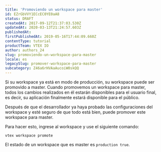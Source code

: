 ```yaml
---
title: 'Promoviendo un workspace para master'
id: EZrGbVVY1ECcEC0YE0aA8
status: DRAFT
createdAt: 2017-09-12T21:37:03.530Z
updatedAt: 2020-03-13T21:24:57.603Z
publishedAt: 
firstPublishedAt: 2019-05-16T17:44:09.660Z
contentType: tutorial
productTeam: VTEX IO
author: authors_24
slug: promoviendo-un-workspace-para-master
locale: es
legacySlug: promover-workspace-para-master
subcategory: Z46a6rHVAaAucoiW0skQQ
---
```


Si su workspace ya está en modo de producción, su workspace puede ser promovido a master. Cuando promovemos un workspace para master, todos los cambios realizados en él estarán disponibles para el usuario final, es decir, su aplicación finalmente estará disponible para el público.

Después de que el desarrollador ya haya probado las configuraciones del workspace y esté seguro de que todo está bien, puede promover este workspace para master.

Para hacer esto, ingrese al workspace y use el siguiente comando:

`vtex workspace promote`

El estado de un workspace que es master es `production true`.
